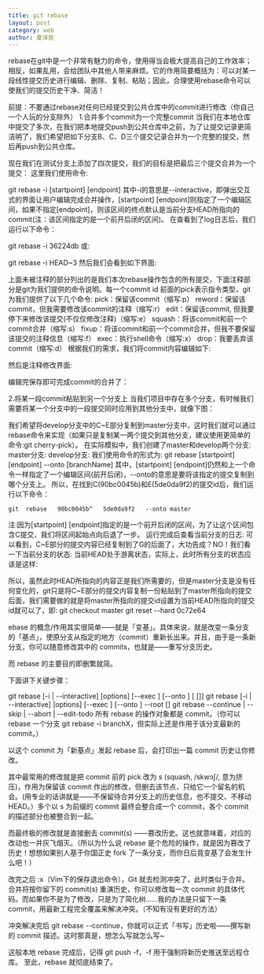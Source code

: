 ```yaml
---
title: git rebase
layout: post
category: web
author: 夏泽民
---
```

rebase在git中是一个非常有魅力的命令，使用得当会极大提高自己的工作效率；相反，如果乱用，会给团队中其他人带来麻烦。它的作用简要概括为：可以对某一段线性提交历史进行编辑、删除、复制、粘贴；因此，合理使用rebase命令可以使我们的提交历史干净、简洁！

前提：不要通过rebase对任何已经提交到公共仓库中的commit进行修改（你自己一个人玩的分支除外）
1.合并多个commit为一个完整commit
当我们在本地仓库中提交了多次，在我们把本地提交push到公共仓库中之前，为了让提交记录更简洁明了，我们希望把如下分支B、C、D三个提交记录合并为一个完整的提交，然后再push到公共仓库。

现在我们在测试分支上添加了四次提交，我们的目标是把最后三个提交合并为一个提交：
这里我们使用命令:

  git rebase -i  [startpoint]  [endpoint]
其中-i的意思是--interactive，即弹出交互式的界面让用户编辑完成合并操作，[startpoint]  [endpoint]则指定了一个编辑区间，如果不指定[endpoint]，则该区间的终点默认是当前分支HEAD所指向的commit(注：该区间指定的是一个前开后闭的区间)。
在查看到了log日志后，我们运行以下命令：

git rebase -i 36224db
或:

git rebase -i HEAD~3 
然后我们会看到如下界面:

上面未被注释的部分列出的是我们本次rebase操作包含的所有提交，下面注释部分是git为我们提供的命令说明。每一个commit id 前面的pick表示指令类型，git 为我们提供了以下几个命令:
pick：保留该commit（缩写:p）
reword：保留该commit，但我需要修改该commit的注释（缩写:r）
edit：保留该commit, 但我要停下来修改该提交(不仅仅修改注释)（缩写:e）
squash：将该commit和前一个commit合并（缩写:s）
fixup：将该commit和前一个commit合并，但我不要保留该提交的注释信息（缩写:f）
exec：执行shell命令（缩写:x）
drop：我要丢弃该commit（缩写:d）
根据我们的需求，我们将commit内容编辑如下:

然后是注释修改界面:


编辑完保存即可完成commit的合并了：

2.将某一段commit粘贴到另一个分支上
当我们项目中存在多个分支，有时候我们需要将某一个分支中的一段提交同时应用到其他分支中，就像下图：

我们希望将develop分支中的C~E部分复制到master分支中，这时我们就可以通过rebase命令来实现（如果只是复制某一两个提交到其他分支，建议使用更简单的命令:git cherry-pick）。
在实际模拟中，我们创建了master和develop两个分支:
master分支:
develop分支:
我们使用命令的形式为:
    git rebase   [startpoint]   [endpoint]  --onto  [branchName]
其中，[startpoint]  [endpoint]仍然和上一个命令一样指定了一个编辑区间(前开后闭)，--onto的意思是要将该指定的提交复制到哪个分支上。
所以，在找到C(90bc0045b)和E(5de0da9f2)的提交id后，我们运行以下命令：

    git  rebase   90bc0045b^   5de0da9f2   --onto master
注:因为[startpoint]  [endpoint]指定的是一个前开后闭的区间，为了让这个区间包含C提交，我们将区间起始点向后退了一步。
运行完成后查看当前分支的日志:
可以看到，C~E部分的提交内容已经复制到了G的后面了，大功告成？NO！我们看一下当前分支的状态:
当前HEAD处于游离状态，实际上，此时所有分支的状态应该是这样:

所以，虽然此时HEAD所指向的内容正是我们所需要的，但是master分支是没有任何变化的，git只是将C~E部分的提交内容复制一份粘贴到了master所指向的提交后面，我们需要做的就是将master所指向的提交id设置为当前HEAD所指向的提交id就可以了，即:
      git checkout master
      git reset --hard  0c72e64
<!-- more -->
ebase 的概念/作用其实很简单——就是「变基」。具体来说，就是改变一条分支的「基点」，使原分支从指定的地方（commit）重新长出来。并且，由于是一条新分支，你可以随意修改其中的 commits，也就是——重写分支历史。

而 rebase 的主要目的即删繁就简。

下面讲下关键步骤：

git rebase [-i | --interactive] [options] [--exec <cmd>] [--onto <newbase>] [<upstream> [<branch>]]
git rebase [-i | --interactive] [options] [--exec <cmd>] [--onto <newbase>] --root [<branch>]
git rebase --continue | --skip | --abort | --edit-todo
所有 rebase 的操作对象都是 commit。（你可以 rebase 一个分支 git rebase -i branchX，但实际上还是作用于该分支最新的 commit。）

以这个 commit 为「新基点」发起 rebase 后，会打印出一篇 commit 历史让你修改。

其中最常用的修改就是把 commit 前的 pick 改为 s (squash, /skwɔʃ/, 意为挤压)，作用为保留该 commit 作出的修改，但删去该节点，只给它一个留名的机会。(用专业的话讲就是——不保留待合并分支上的历史信息，也不提交、不移动HEAD。）多个以 s 为前缀的 commit 最终会整合成一个 commit，各个 commit 的描述部分也被整合到一起。

而最终极的修改就是直接删去 commit(s) ——篡改历史。这也就意味着，对应的改动也一并灰飞烟灭。（所以为什么说 rebase 是个危险的操作，就是因为篡改了历史！想想如果别人基于你国正史 fork 了一条分支，而你日后竟变基了会发生什么吧！）

改完之后 :x（Vim下的保存退出命令），Git 就去检测冲突了，此时类似于合并。
合并将按你留下的 commit(s) 重演历史，你可以修改每一次 commit 的具体代码。而如果你不是为了修改，只是为了简化树……我的办法是只留下一条 commit，用最新工程完全覆盖来解决冲突。（不知有没有更好的方法）

冲突解决完后 git rebase --continue，你就可以正式「书写」历史啦——撰写新的 commit 描述。这时那真是，想怎么写就怎么写~

这般本地 rebase 完成后，记得 git push -f，-f 用于强制将新历史推送至远程仓库。
至此，rebase 就彻底结束了。
